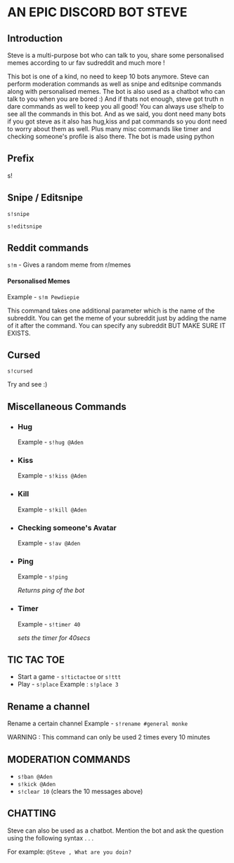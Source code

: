 # AN EPIC DISCORD BOT STEVE
## Introduction

Steve is a multi-purpose bot who can talk to you, share some personalised memes according to ur fav sudreddit and much more !

This bot is one of a kind, no need to keep 10 bots anymore. Steve can perform moderation commands as well as snipe and editsnipe commands along with personalised memes. The bot is also used as a chatbot who can talk to you when you are bored :) And if thats not enough, steve got truth n dare commands as well to keep you all good! You can always use s!help to see all the commands in this bot. And as we said, you dont need many bots if you got steve as it also has hug,kiss and pat commands so you dont need to worry about them as well. Plus many misc commands like timer and checking someone's profile is also there. The bot is made using python

## Prefix 

s!

## Snipe / Editsnipe

`s!snipe` 

`s!editsnipe`

## Reddit commands

`s!m` - Gives a random meme from r/memes

#### Personalised Memes

Example - `s!m Pewdiepie`

This command takes one additional parameter which is the name of the subreddit. You can get the meme of your subreddit just by adding the name of it after the command. 
You can specify any subreddit BUT MAKE SURE IT EXISTS.

## Cursed

`s!cursed`

Try and see :)

## Miscellaneous Commands

- ### Hug 

    Example - `s!hug @Aden`

- ### Kiss 

    Example - `s!kiss @Aden`

- ### Kill

    Example - `s!kill @Aden`
    
- ### Checking someone's Avatar

    Example - `s!av @Aden`
    
- ### Ping

    Example - `s!ping `
    
    _Returns ping of the bot_
    
- ### Timer

    Example - `s!timer 40` 
    
    _sets the timer for 40secs_
    
## TIC TAC TOE

- Start a game - `s!tictactoe`  or  `s!ttt`
- Play - `s!place`  Example : `s!place 3`

## Rename a channel
Rename a certain channel
Example - `s!rename #general monke`

WARNING : This command can only be used 2 times every 10 minutes

## MODERATION COMMANDS

- `s!ban @Aden`
- `s!kick @Aden`
- `s!clear 10`  (clears the 10 messages above)

## CHATTING

Steve can also be used as a chatbot. Mention the bot and ask the question using the following syntax . . . 

For example: `@Steve , What are you doin?`

